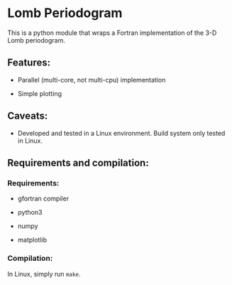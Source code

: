 # Lomb Periodogram

This is a python module that wraps a Fortran implementation of the 3-D Lomb periodogram.

## Features:

- Parallel (multi-core, not multi-cpu) implementation

- Simple plotting

## Caveats:

- Developed and tested in a Linux environment. Build system only tested in Linux.

## Requirements and compilation:

### Requirements:

- gfortran compiler

- python3

- numpy

- matplotlib

### Compilation:

In Linux, simply run `make`.
